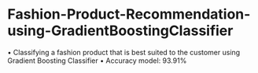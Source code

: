 # Fashion-Product-Recommendation-using-GradientBoostingClassifier
•	Classifying a fashion product  that is best suited to the customer using Gradient Boosting Classifier
•	Accuracy model: 93.91%
